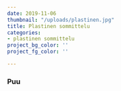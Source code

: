 ```yaml
---
date: 2019-11-06
thumbnail: "/uploads/plastinen.jpg"
title: Plastinen sommittelu
categories:
- plastinen sommittelu
project_bg_color: ''
project_fg_color: ''

---
```

### Puu